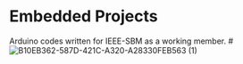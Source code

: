 # Embedded Projects
Arduino codes written for IEEE-SBM as a working member.
#![B10EB362-587D-421C-A320-A28330FEB563 (1)](https://user-images.githubusercontent.com/77496255/189616589-86d5e6d9-0d75-45b4-afd8-73de7e7df5de.JPG)
